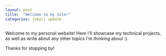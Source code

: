 ```yaml
---
layout: post
title:  "Welcome to my Site!"
categories: jekyll update
---
```

Welcome to my personal website! Here I'll showcase my technical projects, as well as write about any other
topics I'm thinking about :). 

Thanks for stopping by!